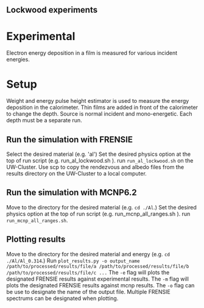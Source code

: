 ## Lockwood experiments ##

# Experimental
Electron energy deposition in a film is measured for various incident energies.

# Setup
Weight and energy pulse height estimator is used to measure the energy deposition in the calorimeter.
Thin films are added in front of the calorimeter to change the depth.
Source is normal incident and mono-energetic.
Each depth must be a separate run.

## Run the simulation with FRENSIE

Select the desired material (e.g. 'al')
Set the desired physics option at the top of run script (e.g. run_al_lockwood.sh ).
run `run_al_lockwood.sh` on the UW-Cluster.
Use scp to copy the rendezvous and albedo files from the results directory on
the UW-Cluster to a local computer.

## Run the simulation with MCNP6.2

Move to the directory for the desired material (e.g. `cd ./Al`.)
Set the desired physics option at the top of run script (e.g. run_mcnp_all_ranges.sh ).
run `run_mcnp_all_ranges.sh`.

## Plotting results

Move to the directory for the desired material and energy (e.g. `cd ./Al/Al_0.314`.)
Run `plot_results.py -o output_name /path/to/processed/results/file/a /path/to/processed/results/file/b /path/to/processed/results/file/c ...`
The `-e` flag will plots the designated FRENSIE results against experimental results.
The `-m` flag will plots the designated FRENSIE results against mcnp results.
The `-o` flag can be use to designate the name of the output file.
Multiple FRENSIE spectrums can be designated when plotting.
